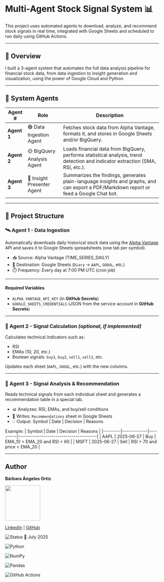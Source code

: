 # Multi-Agent Stock Signal System 📊

This project uses automated agents to download, analyze, and recommend stock signals in real time, integrated with Google Sheets and scheduled to run daily using GitHub Actions.

-----

## 🚀 Overview

I built a 3-agent system that automates the full data analysis pipeline for financial stock data, from data ingestion to insight generation and visualization, using the power of Google Cloud and Python.

-----

## 🧠 System Agents

| Agent # | Role | Description |
|--------|------|-------------|
| **Agent 1** | 🟢 Data Ingestion Agent | Fetches stock data from Alpha Vantage, formats it, and stores in Google Sheets and/or BigQuery. |
| **Agent 2** | 🟡 BigQuery Analysis Agent | Loads financial data from BigQuery, performs statistical analysis, trend detection and indicator extraction (SMA, RSI, etc.). |
| **Agent 3** | 🔵 Insight Presenter Agent | Summarizes the findings, generates plain-language insights and graphs, and can export a PDF/Markdown report or feed a Google Chat bot. |

-----

## 📂 Project Structure

### 🛰️ Agent 1 - Data Ingestion
Automatically downloads daily historical stock data using the [Alpha Vantage](https://www.alphavantage.co/) API and saves it to Google Sheets spreadsheets (one tab per symbol).

- 📥 Source: Alpha Vantage (TIME_SERIES_DAILY)
- 📝 Destination: Google Sheets (`Diary` → `AAPL`, `GOOGL`, etc.)
- ⏱️ Frequency: Every day at 7:00 PM UTC (cron job)

-----

#### Required Variables
- `ALPHA_VANTAGE_API_KEY` (in **GitHub Secrets**)
- `GOOGLE_SHEETS_CREDENTIALS` (JSON from the service account in **GitHub Secrets**)

-----

### 🚦 Agent 2 - Signal Calculation *(optional, if implemented)*

Calculates technical indicators such as:
- RSI
- EMAs (10, 20, etc.)
- Boolean signals: `buy1`, `buy2`, `sell1`, `sell2`, ​​etc.

Updates each sheet (`AAPL`, `GOOGL`, etc.) with the new columns.

-----

### 🤖 Agent 3 - Signal Analysis & Recommendation

Reads technical signals from each individual sheet and generates a recommendation table in a special tab.

- 📊 Analyzes: RSI, EMAs, and buy/sell conditions
- 📄 Writes: `Recommendations` sheet in Google Sheets
- 💡 Output: Symbol | Date | Decision | Reasons

Example:
| Symbol | Date | Decision | Reasons |
|---------|-------------|----------|----------------------------------------|
| AAPL | 2025-06-27 | Buy | EMA_10 > EMA_20 and RSI < 60 |
| MSFT | 2025-06-27 | Sell | RSI > 70 and price < EMA_20 |

-----

## Author
**Bárbara Ángeles Ortiz**

<img src="https://github.com/user-attachments/assets/30ea0d40-a7a9-4b19-a835-c474b5cc50fb" width="115">

[LinkedIn](https://www.linkedin.com/in/barbaraangelesortiz/) | [GitHub](https://github.com/BarbaraAngelesOrtiz)

![Status](https://img.shields.io/badge/status-finished-brightgreen) 📅 July 2025

![Python](https://img.shields.io/badge/python-3.10-blue)

![NumPy](https://img.shields.io/badge/numpy-1.26.0-blue)

![Pandas](https://img.shields.io/badge/pandas-2.1.0-blue)

![GitHub Actions](https://img.shields.io/badge/build-passing-brightgreen)



